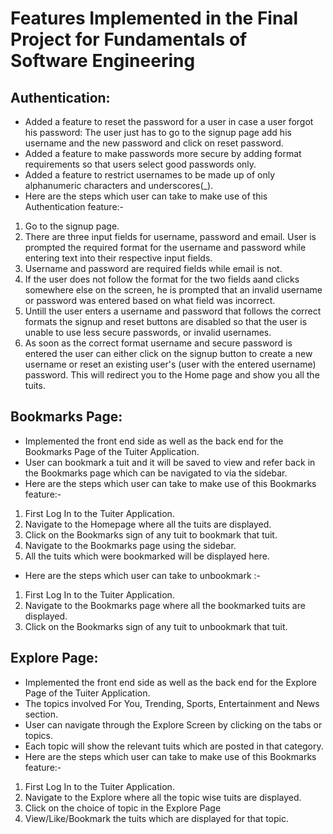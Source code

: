 # Features Implemented in the Final Project for Fundamentals of Software Engineering

## Authentication:

* Added a feature to reset the password for a user in case a user forgot his password: The user just has to go to the signup page add his username and the new password and click on reset password.
* Added a feature to make passwords more secure by adding format requirements so that users select good passwords only.
* Added a feature to restrict usernames to be made up of only alphanumeric characters and underscores(_).
* Here are the steps which user can take to make use of this Authentication feature:-
1. Go to the signup page.
2. There are three input fields for username, password and email. User is prompted the required format for the username and password while entering text into their respective input fields.
3. Username and password are required fields while email is not.
4. If the user does not follow the format for the two fields aand clicks somewhere else on the screen, he is prompted that an invalid username or password was entered based on what field was incorrect.
5. Untill the user enters a username and password that follows the correct formats the signup and reset buttons are disabled so that the user is unable to use less secure passwords, or invalid usernames.
6. As soon as the correct format username and secure password is entered the user can either click on the signup button to create a new username or reset an existing user's (user with the entered username) password. This will redirect you to the Home page and show you all the tuits.

## Bookmarks Page:

* Implemented the front end side as well as the back end for the Bookmarks Page of the Tuiter Application.
* User can bookmark a tuit and it will be saved to view and refer back in the Bookmarks page which can be navigated to via the sidebar.
* Here are the steps which user can take to make use of this Bookmarks feature:-
1. First Log In to the Tuiter Application.
2. Navigate to the Homepage where all the tuits are displayed.
3. Click on the Bookmarks sign of any tuit to bookmark that tuit.
4. Navigate to the Bookmarks page using the sidebar.
5. All the tuits which were bookmarked will be displayed here.

* Here are the steps which user can take to unbookmark :-
1. First Log In to the Tuiter Application.
2. Navigate to the Bookmarks page where all the bookmarked tuits are displayed.
3. Click on the Bookmarks sign of any tuit to unbookmark that tuit.


## Explore Page:

* Implemented the front end side as well as the back end for the Explore Page of the Tuiter Application.
* The topics involved For You, Trending, Sports, Entertainment and News section.
* User can navigate through the Explore Screen by clicking on the tabs or topics.
* Each topic will show the relevant tuits which are posted in that category.
* Here are the steps which user can take to make use of this Bookmarks feature:-
1. First Log In to the Tuiter Application.
2. Navigate to the Explore where all the topic wise tuits are displayed.
3. Click on the choice of topic in the Explore Page
4. View/Like/Bookmark the tuits which are displayed for that topic.